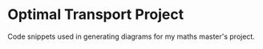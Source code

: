 # Optimal Transport Project
Code snippets used in generating diagrams for my maths master's project.

